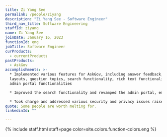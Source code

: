 ```yaml
---
title: Zi Yang See
permalink: /people/ziyang
description: "Zi Yang See - Software Engineer"
third_nav_title: Software Engineering
staffId: ziyang
name: Zi Yang See
joinDate: January 16, 2023
functionId: eng
jobTitle: Software Engineer
curProducts:
  - currentProducts
pastProducts:
  - AskGov
accomplishments: >-
  * Implemented various features for AskGov, including answer feedback, mobile
  layouts, question topics, search functionality, rich text functionality, and
  admin portal functionalities

  * Improved the search functionality and revamped the admin portal, empowering admins to do more on their agency page and allowing product operations to be conducted more efficiently

  * Took charge and addressed various security and privacy issues raised during vulnerability assessments/penetration testing to ensure that AskGov is secure and compliant with regulations.
quote: Some people are worth melting for.
linkedinId: ""

---
```


{% include staff.html staff=page color=site.colors.function-colors.eng %}
